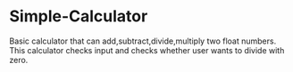 # Simple-Calculator
Basic calculator that can add,subtract,divide,multiply two float numbers.
This calculator checks input and checks whether user wants to divide with zero.
